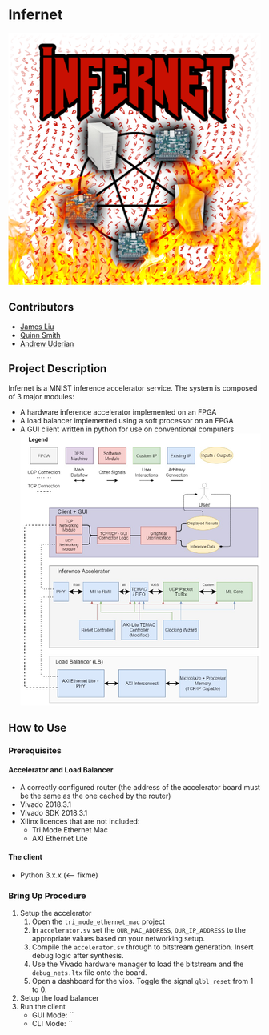 # Infernet
![](doc/images/infernet.png?raw=true)
## Contributors

- [James Liu](https://github.com/diesisfox)
- [Quinn Smith](https://github.com/quinnwerks)
- [Andrew Uderian](https://github.com/auderian)

## Project Description

Infernet is a MNIST inference accelerator service. The system is composed of 3 major modules:
- A hardware inference accelerator implemented on an FPGA
- A load balancer implemented using a soft processor on an FPGA
- A GUI client written in python for use on conventional computers
![](doc/images/system_diagram.jpg?raw=true)
## How to Use
### Prerequisites
#### Accelerator and Load Balancer
- A correctly configured router (the address of the accelerator board must be the same as the one cached by the router)
- Vivado 2018.3.1
- Vivado SDK 2018.3.1
- Xilinx licences that are not included:
  - Tri Mode Ethernet Mac
  - AXI Ethernet Lite
#### The client
- Python 3.x.x (<-- fixme)

### Bring Up Procedure
1. Setup the accelerator
    1. Open the `tri_mode_ethernet_mac` project
    2. In `accelerator.sv` set the `OUR_MAC_ADDRESS`, `OUR_IP_ADDRESS` to the appropriate values based on your networking setup.
    3. Compile the `accelerator.sv` through to bitstream generation. Insert debug logic after synthesis.
    4. Use the Vivado hardware manager to load the bitstream and the `debug_nets.ltx` file onto the board.
    5. Open a dashboard for the vios. Toggle the signal `glbl_reset` from 1 to 0.
2. Setup the load balancer
3. Run the client
    * GUI Mode: ``
    * CLI Mode: ``



